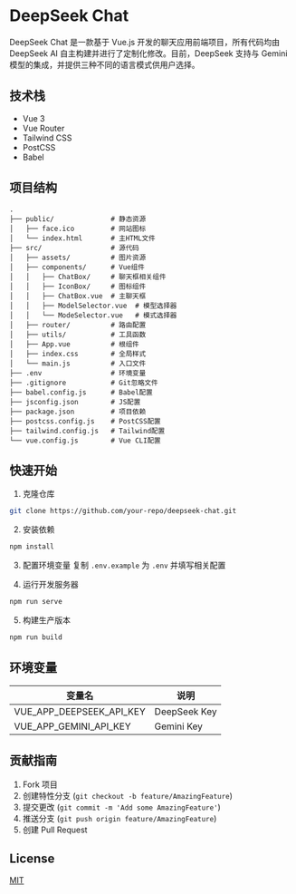 # DeepSeek Chat

DeepSeek Chat 是一款基于 Vue.js 开发的聊天应用前端项目，所有代码均由 DeepSeek AI 自主构建并进行了定制化修改。目前，DeepSeek 支持与 Gemini 模型的集成，并提供三种不同的语言模式供用户选择。

## 技术栈

-   Vue 3
-   Vue Router
-   Tailwind CSS
-   PostCSS
-   Babel

## 项目结构

```
.
├── public/              # 静态资源
│   ├── face.ico         # 网站图标
│   └── index.html       # 主HTML文件
├── src/                 # 源代码
│   ├── assets/          # 图片资源
│   ├── components/      # Vue组件
│   │   ├── ChatBox/     # 聊天框相关组件
│   │   ├── IconBox/     # 图标组件
│   │   ├── ChatBox.vue  # 主聊天框
│   │   ├── ModelSelector.vue  # 模型选择器
│   │   └── ModeSelector.vue   # 模式选择器
│   ├── router/          # 路由配置
│   ├── utils/           # 工具函数
│   ├── App.vue          # 根组件
│   ├── index.css        # 全局样式
│   └── main.js          # 入口文件
├── .env                 # 环境变量
├── .gitignore           # Git忽略文件
├── babel.config.js      # Babel配置
├── jsconfig.json        # JS配置
├── package.json         # 项目依赖
├── postcss.config.js    # PostCSS配置
├── tailwind.config.js   # Tailwind配置
└── vue.config.js        # Vue CLI配置
```

## 快速开始

1. 克隆仓库

```bash
git clone https://github.com/your-repo/deepseek-chat.git
```

2. 安装依赖

```bash
npm install
```

3. 配置环境变量
   复制 `.env.example` 为 `.env` 并填写相关配置

4. 运行开发服务器

```bash
npm run serve
```

5. 构建生产版本

```bash
npm run build
```

## 环境变量

| 变量名                   | 说明         |
| ------------------------ | ------------ |
| VUE_APP_DEEPSEEK_API_KEY | DeepSeek Key |
| VUE_APP_GEMINI_API_KEY   | Gemini Key   |

## 贡献指南

1. Fork 项目
2. 创建特性分支 (`git checkout -b feature/AmazingFeature`)
3. 提交更改 (`git commit -m 'Add some AmazingFeature'`)
4. 推送分支 (`git push origin feature/AmazingFeature`)
5. 创建 Pull Request

## License

[MIT](https://choosealicense.com/licenses/mit/)

